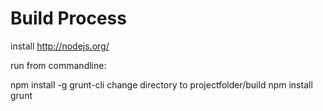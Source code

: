 Build Process
=========

install http://nodejs.org/

run from commandline:

npm install -g grunt-cli
change directory to projectfolder/build
npm install
grunt